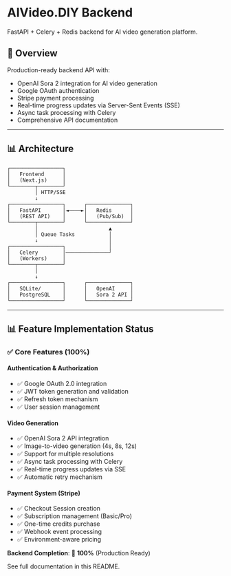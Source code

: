 # AIVideo.DIY Backend

FastAPI + Celery + Redis backend for AI video generation platform.

## 🎯 Overview

Production-ready backend API with:
- OpenAI Sora 2 integration for AI video generation
- Google OAuth authentication
- Stripe payment processing
- Real-time progress updates via Server-Sent Events (SSE)
- Async task processing with Celery
- Comprehensive API documentation

---

## 📊 Architecture

```
┌─────────────────┐
│   Frontend      │
│   (Next.js)     │
└────────┬────────┘
         │ HTTP/SSE
         ↓
┌─────────────────┐      ┌──────────────┐
│   FastAPI       │◄────►│   Redis      │
│   (REST API)    │      │   (Pub/Sub)  │
└────────┬────────┘      └──────────────┘
         │                       ▲
         │ Queue Tasks           │
         ↓                       │
┌─────────────────┐              │
│   Celery        │──────────────┘
│   (Workers)     │
└────────┬────────┘
         │
         ↓
┌─────────────────┐      ┌──────────────┐
│   SQLite/       │      │   OpenAI     │
│   PostgreSQL    │      │   Sora 2 API │
└─────────────────┘      └──────────────┘
```

---

## 📊 Feature Implementation Status

### ✅ Core Features (100%)

#### Authentication & Authorization
- ✅ Google OAuth 2.0 integration
- ✅ JWT token generation and validation
- ✅ Refresh token mechanism
- ✅ User session management

#### Video Generation
- ✅ OpenAI Sora 2 API integration
- ✅ Image-to-video generation (4s, 8s, 12s)
- ✅ Support for multiple resolutions
- ✅ Async task processing with Celery
- ✅ Real-time progress updates via SSE
- ✅ Automatic retry mechanism

#### Payment System (Stripe)
- ✅ Checkout Session creation
- ✅ Subscription management (Basic/Pro)
- ✅ One-time credits purchase
- ✅ Webhook event processing
- ✅ Environment-aware pricing

**Backend Completion**: 🎉 **100%** (Production Ready)

See full documentation in this README.

